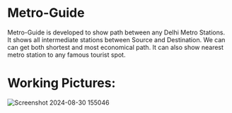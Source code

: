 # Metro-Guide
Metro-Guide is developed to show path between any Delhi Metro Stations.
It shows all intermediate stations between Source and Destination.
We can can get both shortest and most economical path.
It can also show nearest metro station to any famous tourist spot.

# Working Pictures:
![Screenshot 2024-08-30 155046](https://github.com/user-attachments/assets/be8c547f-51b9-461c-80e0-9f5fc2cf9078)
